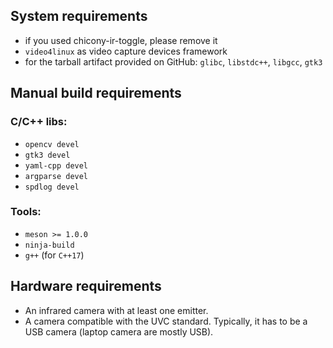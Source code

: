 ## System requirements
* if you used chicony-ir-toggle, please remove it
* `video4linux` as video capture devices framework
* for the tarball artifact provided on GitHub: `glibc`, `libstdc++`, `libgcc`, `gtk3`

## Manual build requirements
### C/C++ libs:
* `opencv devel`
* `gtk3 devel`
* `yaml-cpp devel`
* `argparse devel`
* `spdlog devel`
### Tools:
* `meson >= 1.0.0`
* `ninja-build`
* `g++` (for `C++17`)

## Hardware requirements
* An infrared camera with at least one emitter.
* A camera compatible with the UVC standard. Typically, it has to be a USB camera (laptop camera are mostly USB).